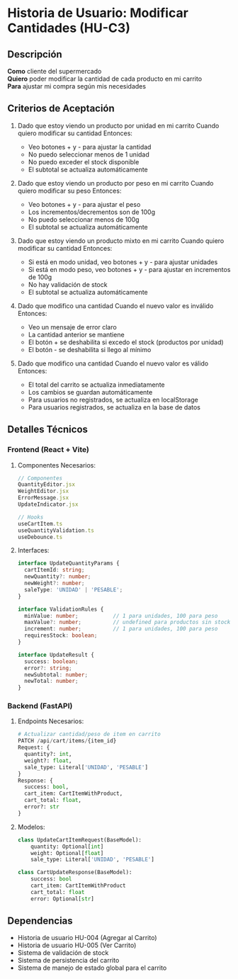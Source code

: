 # Historia de Usuario: Modificar Cantidades (HU-C3)

## Descripción
**Como** cliente del supermercado  
**Quiero** poder modificar la cantidad de cada producto en mi carrito  
**Para** ajustar mi compra según mis necesidades

## Criterios de Aceptación

1. Dado que estoy viendo un producto por unidad en mi carrito
   Cuando quiero modificar su cantidad
   Entonces:
   - Veo botones + y - para ajustar la cantidad
   - No puedo seleccionar menos de 1 unidad
   - No puedo exceder el stock disponible
   - El subtotal se actualiza automáticamente

2. Dado que estoy viendo un producto por peso en mi carrito
   Cuando quiero modificar su peso
   Entonces:
   - Veo botones + y - para ajustar el peso
   - Los incrementos/decrementos son de 100g
   - No puedo seleccionar menos de 100g
   - El subtotal se actualiza automáticamente

3. Dado que estoy viendo un producto mixto en mi carrito
   Cuando quiero modificar su cantidad
   Entonces:
   - Si está en modo unidad, veo botones + y - para ajustar unidades
   - Si está en modo peso, veo botones + y - para ajustar en incrementos de 100g
   - No hay validación de stock
   - El subtotal se actualiza automáticamente

4. Dado que modifico una cantidad
   Cuando el nuevo valor es inválido
   Entonces:
   - Veo un mensaje de error claro
   - La cantidad anterior se mantiene
   - El botón + se deshabilita si excedo el stock (productos por unidad)
   - El botón - se deshabilita si llego al mínimo

5. Dado que modifico una cantidad
   Cuando el nuevo valor es válido
   Entonces:
   - El total del carrito se actualiza inmediatamente
   - Los cambios se guardan automáticamente
   - Para usuarios no registrados, se actualiza en localStorage
   - Para usuarios registrados, se actualiza en la base de datos


## Detalles Técnicos

### Frontend (React + Vite)
1. Componentes Necesarios:
   ```typescript
   // Componentes
   QuantityEditor.jsx
   WeightEditor.jsx
   ErrorMessage.jsx
   UpdateIndicator.jsx
   
   // Hooks
   useCartItem.ts
   useQuantityValidation.ts
   useDebounce.ts
   ```

2. Interfaces:
   ```typescript
   interface UpdateQuantityParams {
     cartItemId: string;
     newQuantity?: number;
     newWeight?: number;
     saleType: 'UNIDAD' | 'PESABLE';
   }

   interface ValidationRules {
     minValue: number;           // 1 para unidades, 100 para peso
     maxValue?: number;          // undefined para productos sin stock
     increment: number;          // 1 para unidades, 100 para peso
     requiresStock: boolean;
   }

   interface UpdateResult {
     success: boolean;
     error?: string;
     newSubtotal: number;
     newTotal: number;
   }
   ```

### Backend (FastAPI)
1. Endpoints Necesarios:
   ```python
   # Actualizar cantidad/peso de item en carrito
   PATCH /api/cart/items/{item_id}
   Request: {
     quantity?: int,
     weight?: float,
     sale_type: Literal['UNIDAD', 'PESABLE']
   }
   Response: {
     success: bool,
     cart_item: CartItemWithProduct,
     cart_total: float,
     error?: str
   }
   ```

2. Modelos:
   ```python
   class UpdateCartItemRequest(BaseModel):
       quantity: Optional[int]
       weight: Optional[float]
       sale_type: Literal['UNIDAD', 'PESABLE']

   class CartUpdateResponse(BaseModel):
       success: bool
       cart_item: CartItemWithProduct
       cart_total: float
       error: Optional[str]
   ```

## Dependencias
- Historia de usuario HU-004 (Agregar al Carrito)
- Historia de usuario HU-005 (Ver Carrito)
- Sistema de validación de stock
- Sistema de persistencia del carrito
- Sistema de manejo de estado global para el carrito
